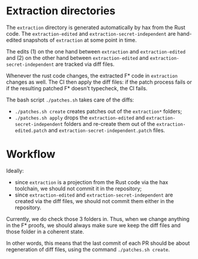 # Extraction directories
The `extraction` directory is generated automatically by hax from the
Rust code. The `extraction-edited` and `extraction-secret-independent`
are hand-edited snapshots of `extraction` at some point in time.

The edits (1) on the one hand between `extraction` and
`extraction-edited` and (2) on the other hand between
`extraction-edited` and `extraction-secret-independent` are tracked
via diff files.

Whenever the rust code changes, the extracted F* code in `extraction`
changes as well. The CI then apply the diff files: if the patch
process fails or if the resulting patched F* doesn't typecheck, the CI
fails.

The bash script `./patches.sh` takes care of the diffs:
 - `./patches.sh create` creates patches out of the `extraction*` folders;
 - `./patches.sh apply` drops the `extraction-edited` and
   `extraction-secret-independent` folders and re-create them out of
   the `extraction-edited.patch` and
   `extraction-secret-independent.patch` files.

# Workflow
Ideally:
 - since `extraction` is a projection from the Rust code via the hax
   toolchain, we should not commit it in the repository;
 - since `extraction-edited` and `extraction-secret-independent` are
   created via the diff files, we should not commit them either in the
   repository.

Currently, we do check those 3 folders in. Thus, when we change
anything in the F* proofs, we should always make sure we keep the diff
files and those folder in a coherent state.

In other words, this means that the last commit of each PR should be
about regeneration of diff files, using the command `./patches.sh create`.
